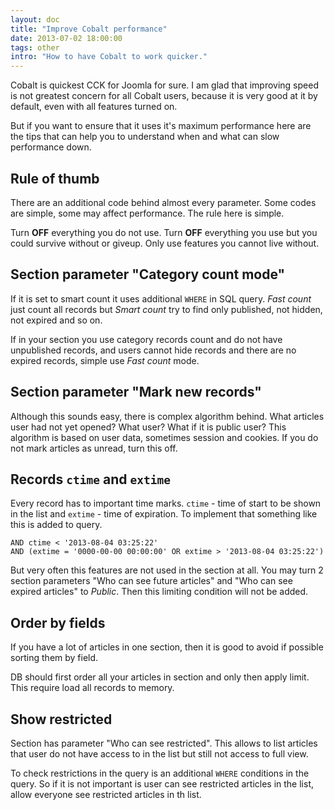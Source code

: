 ```yaml
---
layout: doc
title: "Improve Cobalt performance"
date: 2013-07-02 18:00:00
tags: other
intro: "How to have Cobalt to work quicker."
---
```


Cobalt is quickest CCK for Joomla for sure. I am glad that improving speed is not greatest concern for all Cobalt users, because it is very good at it by default, even with all features turned on.

But if you want to ensure that it uses it's maximum performance here are the tips that can help you to understand when and what can slow performance down.

## Rule of thumb

There are an additional code behind almost every parameter. Some codes are simple, some may affect performance. The rule here is simple. 

<div class="alert alert-success">Turn <b>OFF</b> everything you do not use. Turn <b>OFF</b> everything you use but you could survive without or giveup. Only use features you cannot live without.</div>

## Section parameter "Category count mode"

If it is set to smart count it uses additional `WHERE` in SQL query. _Fast count_ just count all records but _Smart count_ try to find only published, not hidden, not expired and so on. 

If in your section you use category records count and do not have unpublished records, and users cannot hide records and there are no expired records, simple use _Fast count_ mode. 

## Section parameter "Mark new records"

Although this sounds easy, there is complex algorithm behind. What articles user had not yet opened? What user? What if it is public user? This algorithm is based on user data, sometimes session and cookies. If you do not mark articles as unread, turn this off.

## Records `ctime` and `extime`

Every record has to important time marks. `ctime` - time of start to be shown in the list and `extime` - time of expiration. To implement that something like this is added to query.

	AND ctime < '2013-08-04 03:25:22'
	AND (extime = '0000-00-00 00:00:00' OR extime > '2013-08-04 03:25:22') 

But very often this features are not used in the section at all. You may turn 2 section parameters "Who can see future articles" and "Who can see expired articles" to _Public_. Then this limiting condition will not be added.

## Order by fields

If you have a lot of articles in one section, then it is good to avoid if possible sorting them by field.

DB should first order all your articles in section and only then apply limit. This require load all records to memory.

## Show restricted

Section has parameter "Who can see restricted". This allows to list articles that user do not have access to in the list but still not access to full view.

To check restrictions in the query is an additional `WHERE` conditions in the query. So if it is not important is user can see restricted articles in the list, allow everyone see restricted articles in th list.



 